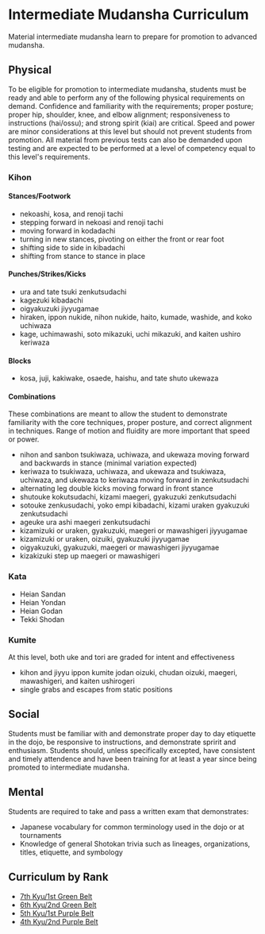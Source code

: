 # Intermediate Mudansha Curriculum

Material intermediate mudansha learn to prepare for promotion to advanced mudansha.

## Physical

To be eligible for promotion to intermediate mudansha, students must be ready and able to perform any of the following
physical requirements on demand. Confidence and familiarity with the requirements; proper posture; proper hip,
shoulder, knee, and elbow alignment; responsiveness to instructions (hai/ossu); and strong spirit (kiai) are critical.
Speed and power are minor considerations at this level but should not prevent students from promotion. All material
from previous tests can also be demanded upon testing and are expected to be performed at a level of competency equal
to this level's requirements.

### Kihon

#### Stances/Footwork

* nekoashi, kosa, and renoji tachi
* stepping forward in nekoasi and renoji tachi
* moving forward in kodadachi
* turning in new stances, pivoting on either the front or rear foot
* shifting side to side in kibadachi
* shifting from stance to stance in place

#### Punches/Strikes/Kicks

* ura and tate tsuki zenkutsudachi
* kagezuki kibadachi
* oigyakuzuki jiyyugamae
* hiraken, ippon nukide, nihon nukide, haito, kumade, washide, and koko uchiwaza
* kage, uchimawashi, soto mikazuki, uchi mikazuki, and kaiten ushiro keriwaza

#### Blocks

* kosa, juji, kakiwake, osaede, haishu, and tate shuto ukewaza

#### Combinations

These combinations are meant to allow the student to demonstrate familiarity with the core techniques, proper posture, and
correct alignment in techniques. Range of motion and fluidity are more important that speed or power.

* nihon and sanbon tsukiwaza, uchiwaza, and ukewaza moving forward and backwards in stance (minimal variation expected)
* keriwaza to tsukiwaza, uchiwaza, and ukewaza and tsukiwaza, uchiwaza, and ukewaza to keriwaza moving forward in zenkutsudachi
* alternating leg double kicks moving forward in front stance
* shutouke kokutsudachi, kizami maegeri, gyakuzuki zenkutsudachi
* sotouke zenkusudachi, yoko empi kibadachi, kizami uraken gyakuzuki zenkutsudachi
* ageuke ura ashi maegeri zenkutsudachi
* kizamizuki or uraken, gyakuzuki, maegeri or mawashigeri jiyyugamae
* kizamizuki or uraken, oizuiki, gyakuzuki jiyyugamae
* oigyakuzuki, gyakuzuki, maegeri or mawashigeri jiyyugamae
* kizakizuki step up maegeri or mawashigeri

### Kata

* Heian Sandan
* Heian Yondan
* Heian Godan
* Tekki Shodan

### Kumite

At this level, both uke and tori are graded for intent and effectiveness

* kihon and jiyyu ippon kumite jodan oizuki, chudan oizuki, maegeri, mawashigeri, and kaiten ushirogeri
* single grabs and escapes from static positions

## Social

Students must be familiar with and demonstrate proper day to day etiquette in the dojo, be responsive to instructions,
and demonstrate spririt and enthusiasm. Students should, unless specifically excepted, have consistent and timely
attendence and have been training for at least a year since being promoted to intermediate mudansha.

## Mental

Students are required to take and pass a written exam that demonstrates:

* Japanese vocabulary for common terminology used in the dojo or at tournaments
* Knowledge of general Shotokan trivia such as lineages, organizations, titles, etiquette, and symbology

## Curriculum by Rank

* [7th Kyu/1st Green Belt](kyu7.md)
* [6th Kyu/2nd Green Belt](kyu6.md)
* [5th Kyu/1st Purple Belt](kyu5.md)
* [4th Kyu/2nd Purple Belt](kyu4.md)
